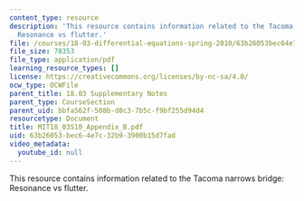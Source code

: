 ```yaml
---
content_type: resource
description: 'This resource contains information related to the Tacoma narrows bridge:
  Resonance vs flutter.'
file: /courses/18-03-differential-equations-spring-2010/63b26053bec64e7c32b93900b15d7fad_MIT18_03S10_Appendix_B.pdf
file_size: 78353
file_type: application/pdf
learning_resource_types: []
license: https://creativecommons.org/licenses/by-nc-sa/4.0/
ocw_type: OCWFile
parent_title: 18.03 Supplementary Notes
parent_type: CourseSection
parent_uid: bbfa562f-508b-d8c3-7b5c-f9bf255d94d4
resourcetype: Document
title: MIT18_03S10_Appendix_B.pdf
uid: 63b26053-bec6-4e7c-32b9-3900b15d7fad
video_metadata:
  youtube_id: null
---
```

This resource contains information related to the Tacoma narrows bridge: Resonance vs flutter.